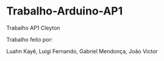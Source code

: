 # Trabalho-Arduino-AP1
Trabalho AP1 Cleyton

Trabalho feito por:

Luahn Kayê,
Luigi Fernando,
Gabriel Mendonça,
João Victor
